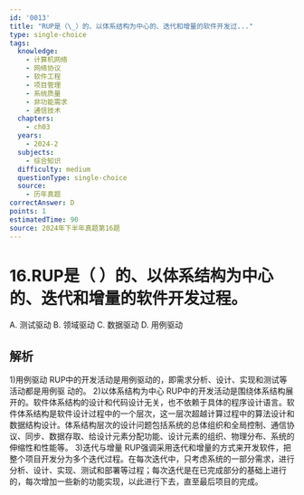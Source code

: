 ```yaml
---
id: '0013'
title: "RUP是（\_）的、以体系结构为中心的、迭代和增量的软件开发过..."
type: single-choice
tags:
  knowledge:
    - 计算机网络
    - 网络协议
    - 软件工程
    - 项目管理
    - 系统质量
    - 非功能需求
    - 通信技术
  chapters:
    - ch03
  years:
    - 2024-2
  subjects:
    - 综合知识
  difficulty: medium
  questionType: single-choice
  source:
    - 历年真题
correctAnswer: D
points: 1
estimatedTime: 90
source: 2024年下半年真题第16题
---
```

# 16.RUP是（ ）的、以体系结构为中心的、迭代和增量的软件开发过程。

A. 测试驱动
B. 领域驱动
C. 数据驱动
D. 用例驱动

## 解析

1)用例驱动
RUP中的开发活动是用例驱动的，即需求分析、设计、实现和测试等活动都是用例驱
动的。
2)以体系结构为中心
RUP中的开发活动是围绕体系结构展开的。软件体系结构的设计和代码设计无关，也不依赖于具体的程序设计语言。软件体系结构是软件设计过程中的一个层次，这一层次超越计算过程中的算法设计和数据结构设计。体系结构层次的设计问题包括系统的总体组织和全局控制、通信协议、同步、数据存取、给设计元素分配功能、设计元素的组织、物理分布、系统的伸缩性和性能等。
3)迭代与增量
RUP强调采用迭代和增量的方式来开发软件，把整个项目开发分为多个迭代过程。在每次迭代中，只考虑系统的一部分需求，进行分析、设计、实现、测试和部署等过程；每次迭代是在已完成部分的基础上进行的，每次增加一些新的功能实现，以此进行下去，直至最后项目的完成。
